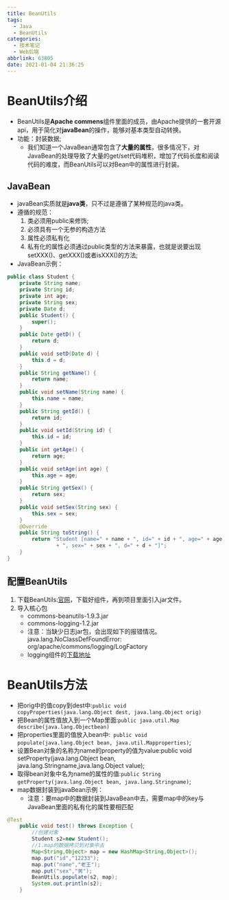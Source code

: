```yaml
---
title: BeanUtils
tags:
  - Java
  - BeanUtils
categories:
  - 技术笔记
  - Web后端
abbrlink: 63805
date: 2021-01-04 21:36:25
---
```


# BeanUtils介绍

* BeanUtils是**Apache commens**组件里面的成员，由Apache提供的一套开源api，用于简化对**javaBean**的操作，能够对基本类型自动转换。
* 功能：封装数据; 
  * 我们知道一个JavaBean通常包含了**大量的属性**，很多情况下，对JavaBean的处理导致了大量的get/set代码堆积，增加了代码长度和阅读代码的难度，而BeanUtils可以对Bean中的属性进行封装。
## JavaBean

* javaBean实质就是**java类**，只不过是遵循了某种规范的java类。
* 遵循的规范：
  1. 类必须用public来修饰;
  2. 必须具有一个无参的构造方法
  3. 属性必须私有化
  4. 私有化的属性必须通过public类型的方法来暴露，也就是说要出现setXXX()、getXXX()或者isXXX()的方法;
* JavaBean示例：
```java
public class Student {
	private String name;
	private String id;
	private int age;
	private String sex;
	private Date d;
	public Student() {
		super();
	}
	public Date getD() {
		return d;
	}
	public void setD(Date d) {
		this.d = d;
	}
	public String getName() {
		return name;
	}
	public void setName(String name) {
		this.name = name;
	}
	public String getId() {
		return id;
	}
	public void setId(String id) {
		this.id = id;
	}
	public int getAge() {
		return age;
	}
	public void setAge(int age) {
		this.age = age;
	}
	public String getSex() {
		return sex;
	}
	public void setSex(String sex) {
		this.sex = sex;
	}
	@Override
	public String toString() {
		return "Student [name=" + name + ", id=" + id + ", age=" + age
				+ ", sex=" + sex + ", d=" + d + "]";
	}
}
```


## 配置BeanUtils

1. 下载BeanUtils:[官网](http://commons.apache.org/proper/commons-beanutils/download_beanutils.cgi)，下载好组件，再到项目里面引入jar文件。
2. 导入核心包
   * commons-beanutils-1.9.3.jar
   * commons-logging-1.2.jar
   * 注意：当缺少日志jar包，会出现如下的报错情况。java.lang.NoClassDefFoundError: org/apache/commons/logging/LogFactory
   * logging组件的[下载地址](http://commons.apache.org/proper/commons-logging/download_logging.cgi)


# BeanUtils方法

* 把orig中的值copy到dest中:`public void copyProperties(java.lang.Object dest, java.lang.Object orig)`
* 把Bean的属性值放入到一个Map里面:`public java.util.Map describe(java.lang.Objectbean)`
* 把properties里面的值放入bean中:` public void populate(java.lang.Object bean, java.util.Mapproperties)`;
* 设置Bean对象的名称为name的property的值为value:public void setProperty(java.lang.Object bean, java.lang.Stringname,java.lang.Object value);
* 取得bean对象中名为name的属性的值:`public String getProperty(java.lang.Object bean, java.lang.Stringname)`;
* map数据封装到javaBean示例：
  * 注意：要map中的数据封装到JavaBean中去，需要map中的key与JavaBean里面的私有化的属性要相匹配
```java
@Test
	public void test() throws Exception {
		//创建对象
		Student s2=new Student();
		//1.map的数据拷贝到对象中去
		Map<String,Object> map = new HashMap<String,Object>();
		map.put("id","12233");
		map.put("name","老王");
		map.put("sex","男");
		BeanUtils.populate(s2, map);
		System.out.println(s2);
	}
```